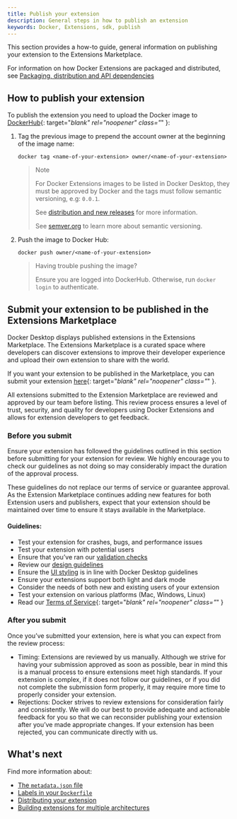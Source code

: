 ```yaml
---
title: Publish your extension
description: General steps in how to publish an extension
keywords: Docker, Extensions, sdk, publish
---
```


This section provides a how-to guide, general information on publishing your extension to the Extensions Marketplace.

For information on how Docker Extensions are packaged and distributed, see [Packaging, distribution and API dependencies](DISTRIBUTION.md)

## How to publish your extension 

To publish the extension you need to upload the Docker image to [DockerHub](https://hub.docker.com/){: target="_blank" rel="noopener" class="_" }:

1. Tag the previous image to prepend the account owner at the beginning of the image name:

    `docker tag <name-of-your-extension> owner/<name-of-your-extension>`

    > Note
    > 
    > For Docker Extensions images to be listed in Docker Desktop, they must be approved by Docker and the tags must follow semantic versioning, e.g: `0.0.1`.
    > 
    > See [distribution and new releases](DISTRIBUTION.md#distribution-and-new-releases) for more information.
    > 
    > See [semver.org](https://semver.org/) to learn more about semantic versioning.

2. Push the image to Docker Hub:

    `docker push owner/<name-of-your-extension>`

    > Having trouble pushing the image?
    >  
    > Ensure you are logged into DockerHub. Otherwise, run `docker login` to authenticate.

## Submit your extension to be published in the Extensions Marketplace

Docker Desktop displays published extensions in the Extensions Marketplace. The Extensions Marketplace is a curated space where developers can discover extensions to improve their developer experience and upload their own extension to share with the world. 

If you want your extension to be published in the Marketplace, you can submit your extension [here](https://www.docker.com/products/extensions/submissions/){: target="_blank" rel="noopener" class="_" }. 

All extensions submitted to the Extension Marketplace are reviewed and approved by our team before listing. This review process ensures a level of trust, security, and quality for developers using Docker Extensions and allows for extension developers to get feedback.

### Before you submit

Ensure your extension has followed the guidelines outlined in this section before submitting for your extension for review. We highly encourage you to check our guidelines as not doing so may considerably impact the duration of the approval process. 

These guidelines do not replace our terms of service or guarantee approval. As the Extension Marketplace continues adding new features for both Extension users and publishers, expect that your extension should be maintained over time to ensure it stays available in the Marketplace.

#### Guidelines:
- Test your extension for crashes, bugs, and performance issues
- Test your extension with potential users
- Ensure that you’ve ran our [validation checks](../build/build-install.md)
- Review our [design guidelines](../design/design-guidelines.md)
- Ensure the [UI styling](../design/overview.md) is in line with Docker Desktop guidelines
- Ensure your extensions support both light and dark mode
- Consider the needs of both new and existing users of your extension
- Test your extension on various platforms (Mac, Windows, Linux)
- Read our [Terms of Service](https://www.docker.com/legal/extensions_marketplace_developer_agreement/){: target="_blank" rel="noopener" class="_" }

### After you submit

Once you’ve submitted your extension, here is what you can expect from the review process:

- Timing: Extensions are reviewed by us manually. Although we strive for having your submission approved as soon as possible, bear in mind this is a manual process to ensure extensions meet high standards. If your extension is complex, if it does not follow our guidelines, or if you did not complete the submission form properly, it may require more time to properly consider your extension.
- Rejections: Docker strives to review extensions for consideration fairly and consistently. We will do our best to provide adequate and actionable feedback for you so that we can reconsider publishing your extension after you’ve made appropriate changes. If your extension has been rejected, you can communicate directly with us.

## What's next
Find more information about:
- [The `metadata.json` file](METADATA.md)
- [Labels in your `Dockerfile`](labels.md)
- [Distributing your extension](DISTRIBUTION.md)
- [Building extensions for multiple architectures](multi-arch.md)
